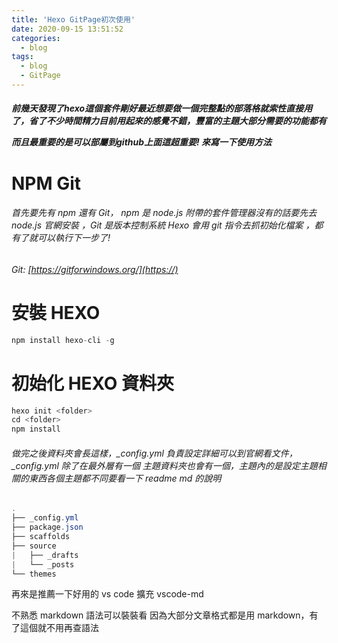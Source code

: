 ```yaml
---
title: 'Hexo GitPage初次使用'
date: 2020-09-15 13:51:52
categories:
  - blog
tags:
  - blog
  - GitPage
---
```

##### 前幾天發現了hexo這個套件剛好最近想要做一個完整點的部落格就索性直接用了，省了不少時間精力目前用起來的感覺不錯，豐富的主題大部分需要的功能都有</p>而且最重要的是可以部屬到github上面這超重要! 來寫一下使用方法

# NPM Git

###### 首先要先有 npm 還有 Git， npm 是 node.js 附帶的套件管理器沒有的話要先去 node.js 官網安裝 ，Git 是版本控制系統 Hexo 會用 git 指令去抓初始化檔案 ，都有了就可以執行下一步了!

###### Git: [https://gitforwindows.org/](https://)

# 安裝 HEXO

```cs
npm install hexo-cli -g
```

# 初始化 HEXO 資料夾

```cs
hexo init <folder>
cd <folder>
npm install
```

###### 做完之後資料夾會長這樣，\_config.yml 負責設定詳細可以到官網看文件，\_config.yml 除了在最外層有一個 主題資料夾也會有一個，主題內的是設定主題相關的東西各個主題都不同要看一下 readme md 的說明

```cs
.
├── _config.yml
├── package.json
├── scaffolds
├── source
|   ├── _drafts
|   └── _posts
└── themes
```

再來是推薦一下好用的 vs code 擴充 vscode-md

不熟悉 markdown 語法可以裝裝看 因為大部分文章格式都是用 markdown，有了這個就不用再查語法
